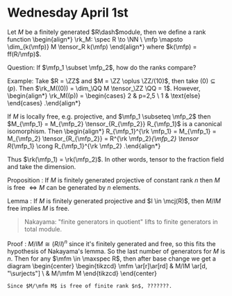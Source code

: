 # Wednesday April 1st

Let $M$ be a finitely generated $R\dash$module, then we define a rank function
\begin{align*}
\rk_M: \spec R \to \NN \\
\mfp \mapsto \dim_{k(\mfp)} M \tensor_R k(\mfp)
\end{align*}
where $k(\mfp) = ff(R/\mfp)$.

Question:
If $\mfp_1 \subset \mfp_2$, how do the ranks compare?

Example:
Take $R = \ZZ$ and $M = \ZZ \oplus \ZZ/(10)$, then take $(0) \subseteq (p)$.
Then $\rk_M((0)) = \dim_\QQ M \tensor_\ZZ \QQ = 1$.
However,
\begin{align*}
\rk_M((p)) = \begin{cases}
2 & p=2,5 \\
1 & \text{else}
\end{cases}
.\end{align*}

If $M$ is locally free, e.g. projective, and $\mfp_1 \subseteq \mfp_2$ then $M_{\mfp_1} = M_{\mfp_2} \tensor_{R_{\mfp_2}} R_{\mfp_1}$ is a canonical isomorphism.
Then
\begin{align*}
R_{\mfp_1}^{\rk \mfp_1} = M_{\mfp_1} = M_{\mfp_2} \tensor_{R_{\mfp_2}}
= R^{\rk \mfp_2}_{\mfp_2} \tensor R_{\mfp_1} \cong R_{\mfp_1}^{\rk \mfp_2}
.\end{align*}

Thus $\rk(\mfp_1) = \rk(\mfp_2)$.
In other words, tensor to the fraction field and take the dimension.

Proposition
: If $M$ is finitely generated projective of constant rank $n$ then $M$ is free $\iff M$ can be generated by $n$ elements.

Lemma
: If $M$ is finitely generated projective and $I \in \mcj(R)$, then $M/IM$ free implies $M$ is free.

> Nakayama: "finite generators in quotient" lifts to finite generators in total module.

Proof
:   $M/IM \cong(R/I)^n$ since it's finitely generated and free, so this fits the hypothesis of Nakayama's lemma.
    So the last number of generators for $M$ is $n$.
    Then for any $\mfm \in \maxspec R$, then after base change we get a diagram
    \begin{center}
    \begin{tikzcd}
    \mfm \ar[r]\ar[rd] & M/IM \ar[d, "\surjects"] \\
    & M/\mfm M
    \end{tikzcd}
    \end{center}

    Since $M/\mfm M$ is free of finite rank $n$, ???????.

